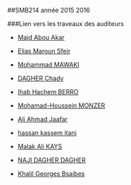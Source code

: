 ##SMB214 année 2015 2016

###Lien vers les traveaux des auditeurs
* [Majd Abou Akar](https://github.com/mjdakar/SMB-214/)
* [Elias Maroun Sfeir](https://github.com/esfeir/cdi)
* [Mohammad MAWAKI](https://github.com/mmawaki/Android)
* [DAGHER Chady](https://github.com/chadydagher/PROJET-RFID)
* [Ihab Hachem BERRO](https://github.com/iberro/SMB214-Android)

* [Mohamad-Houssein MONZER](https://github.com/mohamadMonzer92/HTML5-offline-browsing-and-storage)
* [Ali Ahmad Jaafar](https://github.com/AJaafar86/MongoDB)
* [hassan kassem itani](https://github.com/hassanItani/SOAP_SMB214-2016)
* [Malak Ali KAYS](https://github.com/malakKays/SMB214-Malak-KAYS)
* [NAJI DAGHER DAGHER](https://github.com/najidagher/Java-Card)
* [Khalil Georges Bsaibes](https://github.com/khalilbsaibes/cassandra)
